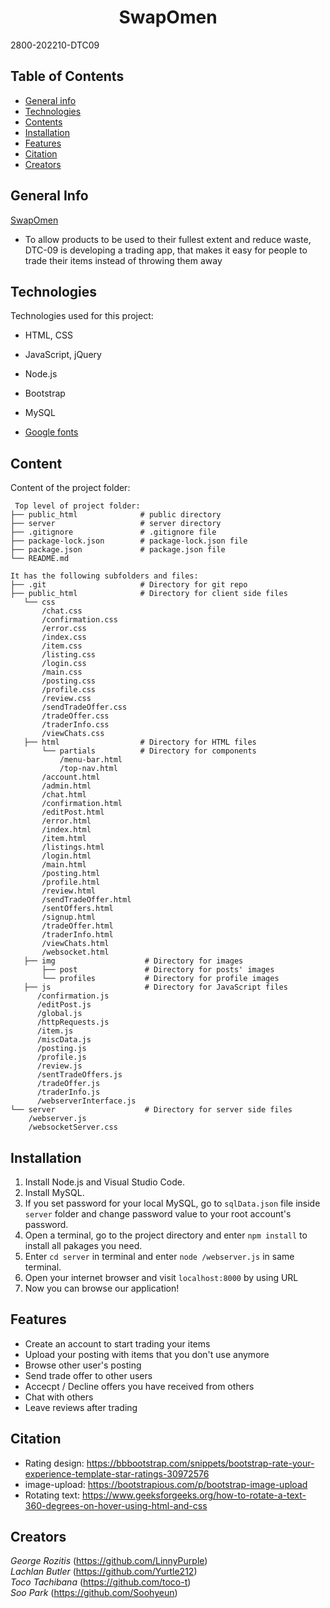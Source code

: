 
<h1 align="center"> SwapOmen </h1>
<p>2800-202210-DTC09</P>

## Table of Contents

* [General info](#general-info)
* [Technologies](#technologies)
* [Contents](#content)
* [Installation](#installation)
* [Features](#features)
* [Citation](#citation)
* [Creators](#creators)

## General Info

[SwapOmen](https://sub.yurtle.net/)
* To allow products to be used to their fullest extent and reduce waste, DTC-09 is developing a trading app, that makes it easy for people to trade their items instead of throwing them away

## Technologies
Technologies used for this project:
* HTML, CSS
* JavaScript, jQuery
* Node.js
* Bootstrap
* MySQL

* [Google fonts](https://fonts.google.com/)

## Content
Content of the project folder:

```
 Top level of project folder:
├── public_html              # public directory
├── server                   # server directory
├── .gitignore               # .gitignore file
├── package-lock.json        # package-lock.json file
├── package.json             # package.json file
└── README.md

It has the following subfolders and files:
├── .git                     # Directory for git repo     
├── public_html              # Directory for client side files
   └── css
       /chat.css
       /confirmation.css
       /error.css
       /index.css
       /item.css
       /listing.css
       /login.css
       /main.css
       /posting.css
       /profile.css
       /review.css
       /sendTradeOffer.css
       /tradeOffer.css
       /traderInfo.css
       /viewChats.css
   ├── html                  # Directory for HTML files
       └── partials          # Directory for components
           /menu-bar.html
           /top-nav.html
       /account.html
       /admin.html
       /chat.html
       /confirmation.html
       /editPost.html
       /error.html
       /index.html
       /item.html
       /listings.html
       /login.html
       /main.html
       /posting.html
       /profile.html
       /review.html
       /sendTradeOffer.html
       /sentOffers.html
       /signup.html
       /tradeOffer.html
       /traderInfo.html
       /viewChats.html
       /websocket.html
   ├── img                    # Directory for images
       ├── post               # Directory for posts' images
       └── profiles           # Directory for profile images  
   ├── js                     # Directory for JavaScript files
      /confirmation.js
      /editPost.js
      /global.js
      /httpRequests.js
      /item.js
      /miscData.js
      /posting.js
      /profile.js
      /review.js
      /sentTradeOffers.js
      /tradeOffer.js
      /traderInfo.js
      /webserverInterface.js
└── server                    # Directory for server side files
    /webserver.js              
    /websocketServer.css             
```

## Installation
1. Install Node.js and Visual Studio Code.
2. Install MySQL.
3. If you set password for your local MySQL, go to `sqlData.json` file inside `server` folder and change password value to your root account's password.
4. Open a terminal, go to the project directory and enter ```npm install``` to install all pakages you need.
5. Enter ```cd server``` in terminal and enter ```node /webserver.js``` in same terminal.
6. Open your internet browser and visit ```localhost:8000``` by using URL
7. Now you can browse our application!


## Features
* Create an account to start trading your items
* Upload your posting with items that you don't use anymore
* Browse other user's posting
* Send trade offer to other users
* Accecpt / Decline offers you have received from others
* Chat with others
* Leave reviews after trading

## Citation
* Rating design: https://bbbootstrap.com/snippets/bootstrap-rate-your-experience-template-star-ratings-30972576
* image-upload: https://bootstrapious.com/p/bootstrap-image-upload  
* Rotating text: https://www.geeksforgeeks.org/how-to-rotate-a-text-360-degrees-on-hover-using-html-and-css

## Creators
*George Rozitis* (https://github.com/LinnyPurple)  
*Lachlan Butler* (https://github.com/Yurtle212)  
*Toco Tachibana* (https://github.com/toco-t)  
*Soo Park* (https://github.com/Soohyeun) 